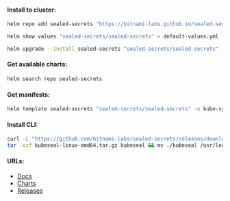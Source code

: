 #### Install to cluster:
```bash
helm repo add sealed-secrets "https://bitnami-labs.github.io/sealed-secrets" && helm repo update
```
```bash
helm show values "sealed-secrets/sealed-secrets" > default-values.yml
```
```bash
helm upgrade --install sealed-secrets "sealed-secrets/sealed-secrets" -n kube-system
```

#### Get available charts:
```bash
helm search repo sealed-secrets
```

#### Get manifests:
```bash
helm template sealed-secrets "sealed-secrets/sealed-secrets" -n kube-system > manifests.yml
```

#### Install CLI:
```bash
curl -L "https://github.com/bitnami-labs/sealed-secrets/releases/download/v${version}/kubeseal-${version}-linux-amd64.tar.gz" -o "kubeseal-linux-amd64.tar.gz" && \
tar -xzf kubeseal-linux-amd64.tar.gz kubeseal && mv ./kubeseal /usr/local/bin/ && rm -f kubeseal-linux-amd64.tar.gz
```

#### URLs:
- [Docs](https://github.com/bitnami-labs/sealed-secrets/blob/main/README.md)
- [Charts](https://github.com/bitnami-labs/sealed-secrets/tree/main/helm/sealed-secrets)
- [Releases](https://github.com/bitnami-labs/sealed-secrets/releases)
